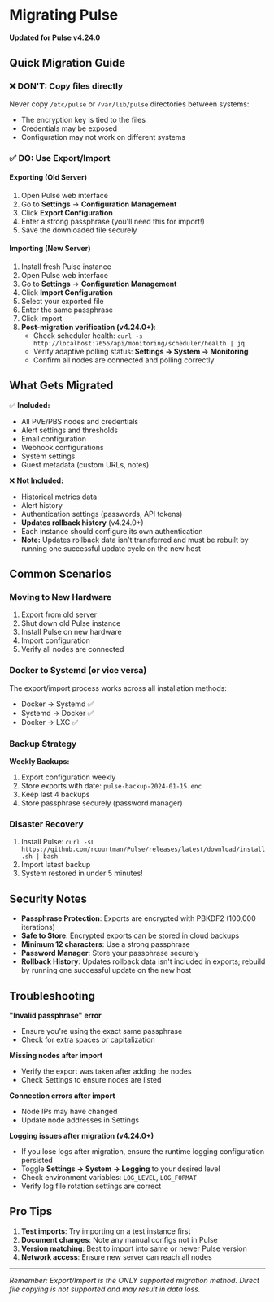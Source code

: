 # Migrating Pulse

**Updated for Pulse v4.24.0**

## Quick Migration Guide

### ❌ DON'T: Copy files directly
Never copy `/etc/pulse` or `/var/lib/pulse` directories between systems:
- The encryption key is tied to the files
- Credentials may be exposed
- Configuration may not work on different systems

### ✅ DO: Use Export/Import

#### Exporting (Old Server)
1. Open Pulse web interface
2. Go to **Settings** → **Configuration Management**
3. Click **Export Configuration**
4. Enter a strong passphrase (you'll need this for import!)
5. Save the downloaded file securely

#### Importing (New Server)
1. Install fresh Pulse instance
2. Open Pulse web interface
3. Go to **Settings** → **Configuration Management**
4. Click **Import Configuration**
5. Select your exported file
6. Enter the same passphrase
7. Click Import
8. **Post-migration verification (v4.24.0+)**:
   - Check scheduler health: `curl -s http://localhost:7655/api/monitoring/scheduler/health | jq`
   - Verify adaptive polling status: **Settings → System → Monitoring**
   - Confirm all nodes are connected and polling correctly

## What Gets Migrated

✅ **Included:**
- All PVE/PBS nodes and credentials
- Alert settings and thresholds
- Email configuration
- Webhook configurations
- System settings
- Guest metadata (custom URLs, notes)

❌ **Not Included:**
- Historical metrics data
- Alert history
- Authentication settings (passwords, API tokens)
- **Updates rollback history** (v4.24.0+)
- Each instance should configure its own authentication
- **Note:** Updates rollback data isn't transferred and must be rebuilt by running one successful update cycle on the new host

## Common Scenarios

### Moving to New Hardware
1. Export from old server
2. Shut down old Pulse instance
3. Install Pulse on new hardware
4. Import configuration
5. Verify all nodes are connected

### Docker to Systemd (or vice versa)
The export/import process works across all installation methods:
- Docker → Systemd ✅
- Systemd → Docker ✅
- Docker → LXC ✅

### Backup Strategy
**Weekly Backups:**
1. Export configuration weekly
2. Store exports with date: `pulse-backup-2024-01-15.enc`
3. Keep last 4 backups
4. Store passphrase securely (password manager)

### Disaster Recovery
1. Install Pulse: `curl -sL https://github.com/rcourtman/Pulse/releases/latest/download/install.sh | bash`
2. Import latest backup
3. System restored in under 5 minutes!

## Security Notes

- **Passphrase Protection**: Exports are encrypted with PBKDF2 (100,000 iterations)
- **Safe to Store**: Encrypted exports can be stored in cloud backups
- **Minimum 12 characters**: Use a strong passphrase
- **Password Manager**: Store your passphrase securely
- **Rollback History**: Updates rollback data isn't included in exports; rebuild by running one successful update on the new host

## Troubleshooting

**"Invalid passphrase" error**
- Ensure you're using the exact same passphrase
- Check for extra spaces or capitalization

**Missing nodes after import**
- Verify the export was taken after adding the nodes
- Check Settings to ensure nodes are listed

**Connection errors after import**
- Node IPs may have changed
- Update node addresses in Settings

**Logging issues after migration (v4.24.0+)**
- If you lose logs after migration, ensure the runtime logging configuration persisted
- Toggle **Settings → System → Logging** to your desired level
- Check environment variables: `LOG_LEVEL`, `LOG_FORMAT`
- Verify log file rotation settings are correct

## Pro Tips

1. **Test imports**: Try importing on a test instance first
2. **Document changes**: Note any manual configs not in Pulse
3. **Version matching**: Best to import into same or newer Pulse version
4. **Network access**: Ensure new server can reach all nodes

---

*Remember: Export/Import is the ONLY supported migration method. Direct file copying is not supported and may result in data loss.*